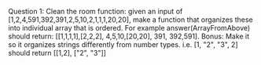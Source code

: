 Question 1: Clean the room function: given an input of [1,2,4,591,392,391,2,5,10,2,1,1,1,20,20],
 make a function that organizes these into individual array that is ordered. For example answer(ArrayFromAbove)
  should return: [[1,1,1,1],[2,2,2], 4,5,10,[20,20], 391, 392,591]. Bonus: Make it so it organizes strings differently
   from number types. i.e. [1, "2", "3", 2] should return [[1,2], ["2", "3"]]

   